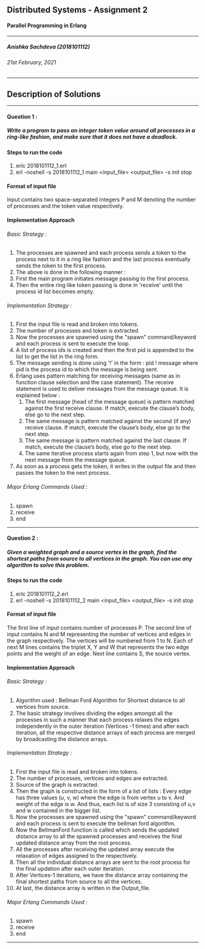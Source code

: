 ## Distributed Systems - Assignment 2
####  Parallel Programming in Erlang
---
##### Anishka Sachdeva (2018101112)
###### 21st February, 2021
---
## Description of Solutions
---
#### Question 1 :
##### Write a program to pass an integer token value around all processes in a ring-like fashion, and make sure that it does not have a deadlock.

#### Steps to run the code

1. erlc 2018101112_1.erl 
2. erl -noshell -s 2018101112_1 main <input_file> <output_file> -s init stop

#### Format of input file
Input contains two space-separated integers P and M denoting the number of processes and the token value respectively.
#### Implementation Approach

###### Basic Strategy :
1. The processes are spawned and each process sends a token to the process next to it in a ring like fashion and the last process eventually sends the token to the first process.
2. The above is done in the following manner : 
1. First the main program initiates message passing to the first process.
2. Then the entire ring like token passing is done in 'receive' until the process id list becomes empty. 
###### Implementation Strategy :
1. First the input file is read and broken into tokens.
2. The number of processes and token is extracted.
3. Now the processes are spawned using the "spawn" command/keyword and each process is sent to execute the loop.
4. A list of process ids is created and then the first pid is appended to the list to get the list in the ring form.
4. The message sending is done using '!' in the form : pid ! message where pid is the process id to which the message is being sent.
5. Erlang uses pattern matching for receiving messages (same as in function clause selection and the case statement). The receive statement is used to deliver messages from the message queue. It is explained below :
    1. The first message (head of the message queue) is pattern matched against the first receive clause. If match, execute the clause’s body, else go to the next step.
    2. The same message is pattern matched against the second (if any) receive clause. If match, execute the clause’s body, else go to the next step.
    3. The same message is pattern matched against the last clause. If match, execute the clause’s body, else go to the next step.
    4. The same iterative process starts again from step 1, but now with the next message from the message queue.
6. As soon as a process gets the token, it writes in the output file and then passes the token to the next process.
###### Major Erlang Commands Used :
1. spawn
2. receive
3. end
---
#### Question 2 :
##### Given a weighted graph and a source vertex in the graph, find the shortest paths from source to all vertices in the graph. You can use any algorithm to solve this problem.

#### Steps to run the code

1. erlc 2018101112_2.erl 
2. erl -noshell -s 2018101112_2 main <input_file> <output_file> -s init stop

#### Format of input file
The first line of input contains number of processes P. The second line of input contains N and M representing the number of vertices and edges in the graph
respectively. The vertices will be numbered from 1 to N. Each of next M lines contains the triplet X, Y and W that represents the two edge points and the weight
of an edge. Next line contains S, the source vertex.
#### Implementation Approach

###### Basic Strategy :
1. Algorithm used : Bellman Ford Algorithm for Shortest distance to all vertices from source.
2. The basic strategy involves dividing the edges amongst all the processes in such a manner that each process relaxes the edges independently in the outer iteration (Vertices -1 times) and after each iteration, all the respective distance arrays of each process are merged by broadcasting the distance arrays.
###### Implementation Strategy :
1. First the input file is read and broken into tokens.
2. The number of processes, vertices and edges are extracted.
3. Source of the graph is extracted.
4. Then the graph is constructed in the form of a list of lists : Every edge has three values (u, v, w) where the edge is from vertex u to v. And weight of the edge is w. And thus, each list is of size 3 consisting of u,v and w contained in the bigger list.
5. Now the processes are spawned using the "spawn" command/keyword and each process is sent to execute the bellman ford algorithm.
6. Now the BellmanFord function is called which sends the updated distance array to all the spawned processes and receives the final updated distance array from the root process.
7. All the processes after receiving the updated array execute the relaxation of edges assigned to the respectively.
8. Then all the individual distance arrays are sent to the root process for the final updation after each outer iteration.
9. After Vertices-1 iterations, we have the distance array containing the final shortest paths from source to all the vertices.
10. At last, the distance array is written in the Output_file.
###### Major Erlang Commands Used :
1. spawn
2. receive
3. end
---